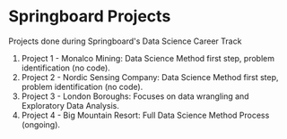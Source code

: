 # Springboard Projects
Projects done during Springboard's Data Science Career Track
1. Project 1 - Monalco Mining: Data Science Method first step, problem identification (no code).
2. Project 2 - Nordic Sensing Company: Data Science Method first step, problem identification (no code).
3. Project 3 - London Boroughs: Focuses on data wrangling and Exploratory Data Analysis.
4. Project 4 - Big Mountain Resort: Full Data Science Method Process (ongoing). 
